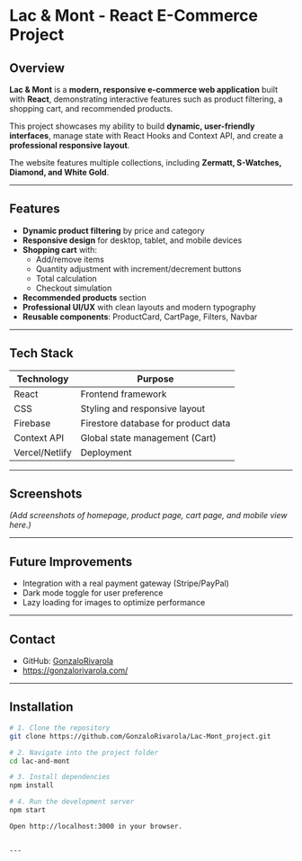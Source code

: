 # Lac & Mont - React E-Commerce Project

## Overview
**Lac & Mont** is a **modern, responsive e-commerce web application** built with **React**, demonstrating interactive features such as product filtering, a shopping cart, and recommended products.

This project showcases my ability to build **dynamic, user-friendly interfaces**, manage state with React Hooks and Context API, and create a **professional responsive layout**.

The website features multiple collections, including **Zermatt, S-Watches, Diamond, and White Gold**.

---

## Features
- **Dynamic product filtering** by price and category
- **Responsive design** for desktop, tablet, and mobile devices
- **Shopping cart** with:
  - Add/remove items
  - Quantity adjustment with increment/decrement buttons
  - Total calculation
  - Checkout simulation
- **Recommended products** section
- **Professional UI/UX** with clean layouts and modern typography
- **Reusable components**: ProductCard, CartPage, Filters, Navbar

---

## Tech Stack
| Technology | Purpose |
|------------|---------|
| React      | Frontend framework |
| CSS        | Styling and responsive layout |
| Firebase   | Firestore database for product data |
| Context API | Global state management (Cart) |
| Vercel/Netlify | Deployment |

---

## Screenshots
*(Add screenshots of homepage, product page, cart page, and mobile view here.)*

---

## Future Improvements
- Integration with a real payment gateway (Stripe/PayPal)
- Dark mode toggle for user preference
- Lazy loading for images to optimize performance

---

## Contact
- GitHub: [GonzaloRivarola](https://github.com/gonzalorivarola)
- https://gonzalorivarola.com/

---

## Installation
```bash
# 1. Clone the repository
git clone https://github.com/GonzaloRivarola/Lac-Mont_project.git

# 2. Navigate into the project folder
cd lac-and-mont

# 3. Install dependencies
npm install

# 4. Run the development server
npm start

Open http://localhost:3000 in your browser.


---

